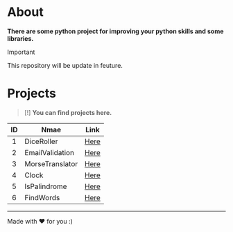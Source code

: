 # About

**There are some python project for improving your python skills and some libraries.**

>[!IMPORTANT]
>This repository will be update in feuture.

# Projects

> [!]
> **You can find projects here.**

| ID | Nmae | Link |
| :-: | --- | --- |
| 1 | DiceRoller | [Here](./DiceRoller) |
| 2 | EmailValidation | [Here](./EmailValidation) |
| 3 | MorseTranslator | [Here](./MorseTranslator) |
| 4 | Clock | [Here](./Clock) |
| 5 | IsPalindrome | [Here](./IsPalindrome) |
| 6 | FindWords | [Here](./FindWords) |

---
Made with ❤ for you :)
